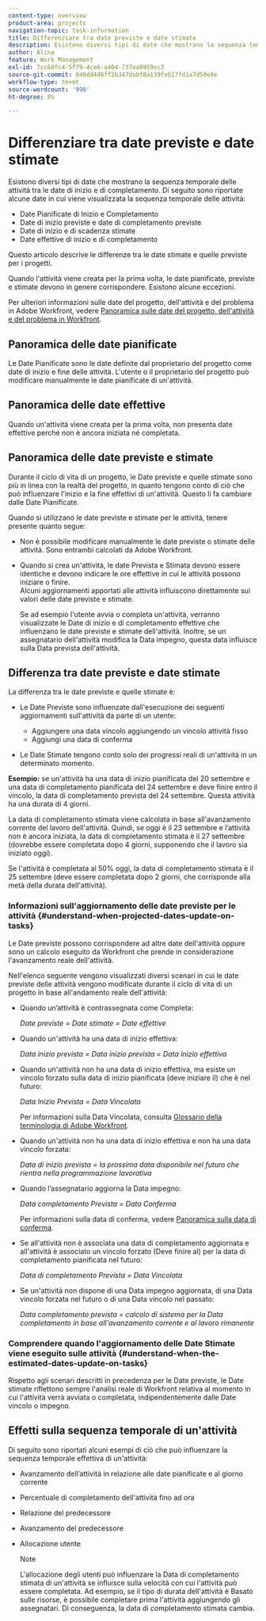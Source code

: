 ```yaml
---
content-type: overview
product-area: projects
navigation-topic: task-information
title: Differenziare tra date previste e date stimate
description: Esistono diversi tipi di date che mostrano la sequenza temporale delle attività tra le date di inizio e di completamento.
author: Alina
feature: Work Management
exl-id: 7cc68fc4-5f79-4ce6-a404-737ea8959ec3
source-git-commit: 040dd446ff2b347dabf8a139feb17fd1a7d50e4e
workflow-type: tm+mt
source-wordcount: '990'
ht-degree: 0%

---
```


# Differenziare tra date previste e date stimate

Esistono diversi tipi di date che mostrano la sequenza temporale delle attività tra le date di inizio e di completamento. Di seguito sono riportate alcune date in cui viene visualizzata la sequenza temporale delle attività:

* Date Pianificate di Inizio e Completamento
* Date di inizio previste e date di completamento previste
* Date di inizio e di scadenza stimate
* Date effettive di inizio e di completamento

Questo articolo descrive le differenze tra le date stimate e quelle previste per i progetti.

Quando l&#39;attività viene creata per la prima volta, le date pianificate, previste e stimate devono in genere corrispondere. Esistono alcune eccezioni. 

Per ulteriori informazioni sulle date del progetto, dell&#39;attività e del problema in Adobe Workfront, vedere [Panoramica sulle date del progetto, dell&#39;attività e del problema in Workfront](../../../workfront-basics/navigate-workfront/workfront-navigation/definitions-pti-dates.md).

## Panoramica delle date pianificate

Le Date Pianificate sono le date definite dal proprietario del progetto come date di inizio e fine delle attività. L&#39;utente o il proprietario del progetto può modificare manualmente le date pianificate di un&#39;attività.

## Panoramica delle date effettive

Quando un&#39;attività viene creata per la prima volta, non presenta date effettive perché non è ancora iniziata né completata.

## Panoramica delle date previste e stimate

Durante il ciclo di vita di un progetto, le Date previste e quelle stimate sono più in linea con la realtà del progetto, in quanto tengono conto di ciò che può influenzare l&#39;inizio e la fine effettivi di un&#39;attività. Questo li fa cambiare dalle Date Pianificate.

Quando si utilizzano le date previste e stimate per le attività, tenere presente quanto segue:

* Non è possibile modificare manualmente le date previste o stimate delle attività. Sono entrambi calcolati da Adobe Workfront.
* Quando si crea un&#39;attività, le date Prevista e Stimata devono essere identiche e devono indicare le ore effettive in cui le attività possono iniziare o finire.\
  Alcuni aggiornamenti apportati alle attività influiscono direttamente sui valori delle date previste e stimate. 

  Se ad esempio l&#39;utente avvia o completa un&#39;attività, verranno visualizzate le Date di inizio e di completamento effettive che influenzano le date previste e stimate dell&#39;attività. Inoltre, se un assegnatario dell&#39;attività modifica la Data impegno, questa data influisce sulla Data prevista dell&#39;attività.

## Differenza tra date previste e date stimate

La differenza tra le date previste e quelle stimate è:

* Le Date Previste sono influenzate dall&#39;esecuzione dei seguenti aggiornamenti sull&#39;attività da parte di un utente:

   * Aggiungere una data vincolo aggiungendo un vincolo attività fisso
   * Aggiungi una data di conferma

* Le Date Stimate tengono conto solo dei progressi reali di un&#39;attività in un determinato momento.

**Esempio:** se un&#39;attività ha una data di inizio pianificata del 20 settembre e una data di completamento pianificata del 24 settembre e deve finire entro il vincolo, la data di completamento prevista del 24 settembre. Questa attività ha una durata di 4 giorni.

La data di completamento stimata viene calcolata in base all&#39;avanzamento corrente del lavoro dell&#39;attività. Quindi, se oggi è il 23 settembre e l’attività non è ancora iniziata, la data di completamento stimata è il 27 settembre (dovrebbe essere completata dopo 4 giorni, supponendo che il lavoro sia iniziato oggi).

Se l&#39;attività è completata al 50% oggi, la data di completamento stimata è il 25 settembre (deve essere completata dopo 2 giorni, che corrisponde alla metà della durata dell&#39;attività).


### Informazioni sull&#39;aggiornamento delle date previste per le attività {#understand-when-projected-dates-update-on-tasks}

Le Date previste possono corrispondere ad altre date dell&#39;attività oppure sono un calcolo eseguito da Workfront che prende in considerazione l&#39;avanzamento reale dell&#39;attività.

Nell&#39;elenco seguente vengono visualizzati diversi scenari in cui le date previste delle attività vengono modificate durante il ciclo di vita di un progetto in base all&#39;andamento reale dell&#39;attività:

* Quando un’attività è contrassegnata come Completa:

  *Date previste = Date stimate = Date effettive*

* Quando un&#39;attività ha una data di inizio effettiva:

  *Data inizio prevista = Data inizio prevista = Data inizio effettiva*

* Quando un&#39;attività non ha una data di inizio effettiva, ma esiste un vincolo forzato sulla data di inizio pianificata (deve iniziare il) che è nel futuro:

  *Data Inizio Prevista = Data Vincolata*

  Per informazioni sulla Data Vincolata, consulta [Glossario della terminologia di Adobe Workfront](../../../workfront-basics/navigate-workfront/workfront-navigation/workfront-terminology-glossary.md).

* Quando un&#39;attività non ha una data di inizio effettiva e non ha una data vincolo forzata:

  *Data di inizio prevista = la prossima data disponibile nel futuro che rientra nella programmazione lavorativa*

* Quando l’assegnatario aggiorna la Data impegno:

  *Data completamento Prevista = Data Conferma*

  Per informazioni sulla data di conferma, vedere [Panoramica sulla data di conferma](../../../manage-work/projects/updating-work-in-a-project/overview-of-commit-dates.md).

* Se all&#39;attività non è associata una data di completamento aggiornata e all&#39;attività è associato un vincolo forzato (Deve finire al) per la data di completamento pianificata nel futuro:

  *Data di completamento Prevista = Data Vincolata*

* Se un&#39;attività non dispone di una Data impegno aggiornata, di una Data vincolo forzata nel futuro o di una Data vincolo nel passato:

  *Data completamento prevista = calcolo di sistema per la Data completamento in base all&#39;avanzamento corrente e al lavoro rimanente*

### Comprendere quando l&#39;aggiornamento delle Date Stimate viene eseguito sulle attività {#understand-when-the-estimated-dates-update-on-tasks}

Rispetto agli scenari descritti in precedenza per le Date previste, le Date stimate riflettono sempre l&#39;analisi reale di Workfront relativa al momento in cui l&#39;attività verrà avviata o completata, indipendentemente dalle Date vincolo o impegno.

## Effetti sulla sequenza temporale di un&#39;attività

Di seguito sono riportati alcuni esempi di ciò che può influenzare la sequenza temporale effettiva di un&#39;attività: 

* Avanzamento dell’attività in relazione alle date pianificate e al giorno corrente
* Percentuale di completamento dell&#39;attività fino ad ora
* Relazione del predecessore
* Avanzamento del predecessore
* Allocazione utente

  >[!NOTE]
  >
  >L&#39;allocazione degli utenti può influenzare la Data di completamento stimata di un&#39;attività se influisce sulla velocità con cui l&#39;attività può essere completata. Ad esempio, se il tipo di durata dell&#39;attività è Basato sulle risorse, è possibile completare prima l&#39;attività aggiungendo gli assegnatari. Di conseguenza, la data di completamento stimata cambia.
